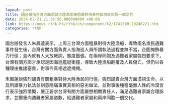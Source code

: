 ```yaml
---
layout: post
title: 國台辦指台灣方面須就大陸漁船被粗暴對待事件給兩岸同胞一個交代
date: 2024-02-21 21:38:56.000000000 +08:00
link: https://news.rthk.hk/rthk/ch/component/k2/1741309-20240221.htm
categories: rthk
---
```


國台辦發言人朱鳳蓮表示，上周三台灣方面粗暴對待大陸漁船，導致兩名漁民遇難事件發生後，台灣有關方面負責人指海巡人員所謂執法過程並無不當，企圖掩飾暴力行徑；島內就有人大放厥詞，態度囂張。在兩岸同胞及遇難者家屬強烈要求下，台灣有關方面才承認是因海巡艦艇衝撞，導致大陸漁船翻覆及人員傷亡，但仍以各種理由推諉塞責，對事件真相遮遮掩掩。

朱鳳蓮說強烈譴責有關粗暴對待大陸漁民的行徑，強烈譴責台灣方面漠視生命，以及所謂暴力執法並刻意隱瞞事實真相的惡劣做法，並對事後種種毫無人性的冷漠言行表示強烈憤慨，嚴正要求台灣有關方面嚴懲相關責任人，滿足遇難者家屬合理訴求，並鄭重向遇難者家屬道歉，給遇難者家屬和兩岸同胞一個交代。
